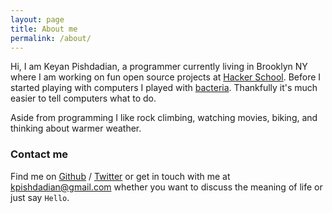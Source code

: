 ```yaml
---
layout: page
title: About me
permalink: /about/
---
```


Hi, I am Keyan Pishdadian, a programmer currently living in Brooklyn NY where 
I am working on fun open source projects at [Hacker School][hs]. Before I 
started playing with computers I played with [bacteria][molmicro]. Thankfully 
it's much easier to tell computers what to do.

Aside from programming I like rock climbing, watching movies, biking, and 
thinking about warmer weather.

### Contact me

Find me on [Github][github] / [Twitter][Twitter] or get in touch with me at 
<kpishdadian@gmail.com> whether you want to discuss the 
meaning of life or just say `Hello`.

[molmicro]: http://onlinelibrary.wiley.com/doi/10.1111/mmi.12856/abstract
[hs]: https://www.hackerschool.com
[github]: https://github.com/keyanp
[twitter]: https://twitter.com/keyan__p
